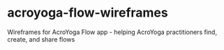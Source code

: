 # acroyoga-flow-wireframes
Wireframes for AcroYoga Flow app - helping AcroYoga practitioners find, create, and share flows
